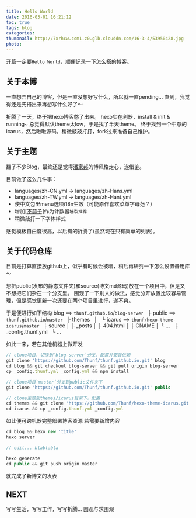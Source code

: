 ```yaml
---
title: Hello World
date: 2016-03-01 16:21:12
toc: true
tags: blog
categories:
thumbnail: http://7xrhcw.com1.z0.glb.clouddn.com/16-3-4/53950428.jpg
photo:
---
```


开篇一定要`Hello World`，顺便记录一下怎么搭的博客。

<!-- more -->

## 关于本博 ##

一直想弄自己的博客，但是一直没想好写什么，所以就一直pending...
直到，我觉得还是先搭出来再想写什么好了～

折腾了一天，终于把hexo博客憋了出来。
hexo实在利器，install & init & running~
总觉得默认theme太low，于是找了半天theme。
终于找到一个中意的icarus，然后瞅瞅源码，稍微敲敲打打，fork过来准备自己维护。

## 关于主题 ##

翻了不少Blog，最终还是觉得[潘家邦][0]的博风格走心，遂借鉴。

目前做了这么几件事：
- languages/zh-CN.yml → languages/zh-Hans.yml
- languages/zh-TW.yml → languages/zh-Hant.yml
- 使中文包里menu选项i18n生效（可能原作喜欢菜单字母范？）
- 增加[[不蒜子]][1]作为计数器`墙裂推荐`
- 稍微敲打一下字体样式

感觉模板自由度很高，以后有的折腾了(虽然现在只有简单的列表)。

## 关于代码仓库 ##

目前是打算直接放github上，似乎有时候会被墙，稍后再研究一下怎么设置备用库～

想把public(发布的静态文件夹)和source(博文md源码)放在一个项目中，但是又不想把它们杂在一个分支里。
围观了一下别人的做法，感觉分开放置比较容易管理，但是感觉更新一次还要在两个项目里进行，遂不爽。

于是便进行如下结构
blog ==> `thunf.github.io`/`blog-server`
  ├ public ==> `thunf.github.io`/`master`
  ├ themes
  │   └ icarus ==> `thunf/hexo-theme-icarus`/`master`
  ├ source
  │   ├ _posts
  │   ├ 404.html
  │   ├ CNAME
  │   └ ...
  ├ _config.thunf.yml
  └ ...

如此一来，若在其他机器上做开发
```js
// clone项目，切换到`blog-server`分支，配置并安装依赖
git clone 'https://github.com/Thunf/thunf.github.io.git' blog
cd blog && git checkout blog-server && git pull origin blog-server
cp _config.thunf.yml _config.yml && npm install

// clone项目`master`分支到public文件夹下
git clone 'https://github.com/Thunf/thunf.github.io.git' public

// clone主题到themes/icarus目录下，配置
cd themes && git clone 'https://github.com/Thunf/hexo-theme-icarus.git' icarus
cd icarus && cp _config.thunf.yml _config.yml

```
如此便可跨机器完整部署博客资源
若需要新增内容
```js
cd blog && hexo new 'title'
hexo server

// edit... blablabla

hexo generate
cd public && git push origin master

```
就完成了新博文的发表


## NEXT ##

写写生活，写写工作，写写折腾... 围观与求围观




[0]: https://blog.jamespan.me/
[1]: http://service.ibruce.info/
